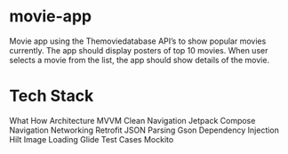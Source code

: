 # movie-app
Movie app using the Themoviedatabase API’s to show popular movies
currently. The app should display posters of top 10 movies. When user selects a movie from
the list, the app should show details of the movie. 

# Tech Stack
What                	How
Architecture	        MVVM Clean
Navigation	            Jetpack Compose Navigation
Networking	            Retrofit
JSON Parsing	        Gson
Dependency Injection	Hilt
Image Loading	        Glide
Test Cases              Mockito

